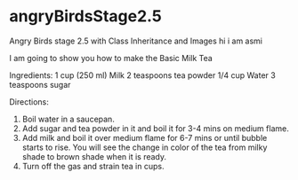 # angryBirdsStage2.5
Angry Birds stage 2.5 with Class Inheritance and Images
hi i am asmi 

I am going to show you how to make the Basic Milk Tea

Ingredients:
1 cup (250 ml) Milk
2 teaspoons tea powder
1/4 cup Water
3 teaspoons sugar

Directions:
1. Boil water in a saucepan.
2. Add sugar and tea powder in it and boil it for 3-4 mins on medium flame.
3. Add milk and boil it over medium flame for 6-7 mins or until bubble starts to rise. You will see the change in color of the tea
   from  milky shade to brown shade when it is ready.
4. Turn off the gas and strain tea in cups.